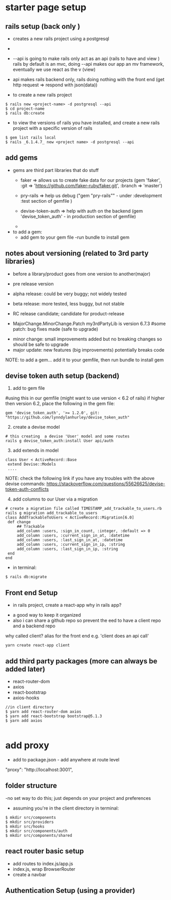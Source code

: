 # starter page setup 

## rails setup (back only )
* creates a new rails project using a postgresql
*
* --api is going to make rails only act as an api (rails to have and view ) rails by default is an mvc, doing --api makes our app an mv framework, eventually we use react as the v (view)

* api makes rails backend only, rails doing nothing with the front end (get http request => respond with json(data))

* to create a new rails project 

```
$ rails new <project-name> -d postgresql --api 
$ cd project-name
$ rails db:create 

```

* to view the versions of rails you have installed, and create a new rails project with a specific version of rails 
```
$ gem list rails local
$ rails _6.1.4.7_ new <project name> -d postgresql --api

```


## add gems 
* gems are third part libraries that do stuff
  - faker => allows us to create fake data for our projects
    (gem 'faker', :git => 'https://github.com/faker-ruby/faker.git', :branch => 'master')

  - pry-rails => help us debug 
   ("gem "pry-rails"" - under :development :test section of gemfile )
  - devise-token-auth => help with auth on the backend 
    (gem 'devise_token_auth' - in production section of gemfile)
  - 
* to add a gem: 
  - add gem to your gem file 
  -run bundle to install gem 

## notes about versioning (related to 3rd party libraries)

* before a library/product goes from one version to another(major)
* pre release version
* alpha release: could be very buggy; not widely tested
* beta release: more tested, less buggy, but not stable 
* RC release candidate; candidate for product-release 

* MajorChange.MinorChange.Patch
my3rdPartyLib is version 6.7.3
#some patch: bug fixes made (safe to upgrade)
 - minor change: small improvements  added but no breaking changes so should be safe to upgrade 
 - major update: new features (big improvements) potentially breaks code 

NOTE: to add a gem... add it to your gemfile, then run bundle to install gem

## devise token auth setup (backend)
 1. add to gem file
 
 #using this in our gemfile (might want to use version < 6.2 of rails)  if higher then version 6.2, place the following in the gem file:  
 
 ```
 gem 'devise_token_auth', '>= 1.2.0', git: "https://github.com/lynndylanhurley/devise_token_auth"

 ```
 2. create a devise model 
 ```
 # this creating  a devise 'User' model and some routes
 rails g devise_token_auth:install User api/auth

 ```
 3. add extends in model 
 ```
class User < ActiveRecord::Base
  extend Devise::Models
  ....
```


NOTE: check the following link if you have any troubles with the above devise commands: https://stackoverflow.com/questions/55626625/devise-token-auth-conflicts

 
 4. add columns to our User via a migration
 ```
# create a migration file called TIMESTAMP_add_trackable_to_users.rb
rails g migration add_trackable_to_users
class AddTrackableToUsers < ActiveRecord::Migration[6.0]
  def change
      ## Trackable
      add_column :users, :sign_in_count, :integer, :default => 0
      add_column :users, :current_sign_in_at, :datetime
      add_column :users, :last_sign_in_at, :datetime
      add_column :users, :current_sign_in_ip, :string
      add_column :users, :last_sign_in_ip, :string
  end
end
 ```
 * in terminal: 
```
$ rails db:migrate
```
## Front end Setup

* in rails project, create a react-app
why in rails app? 
- a good way to keep it organized
- also i can share a github repo so prevent the eed to have a client repo and a backend repo

why called client? alias for the front end e.g. 'client does an api call' 

```
yarn create react-app client 

```
## add third party packages (more can always be added later)
- react-router-dom
- axios
- react-bootstrap
- axios-hooks 
```
//in client directory 
$ yarn add react-router-dom axios 
$ yarn add react-bootstrap bootstrap@5.1.3 
$ yarn add axios 
 
```
# add proxy
* add to package.json - add anywhere at route level 

"proxy": "http://localhost:3001",


## folder structure 
-no set way to do this; just depends on your project and preferences 
- assuming you're in the client directory
in terminal: 
```
$ mkdir src/components
$ mkdir src/providers
$ mkdir src/hooks
$ mkdir src/components/auth
$ mkdir src/components/shared 
```

## react router basic setup 

* add routes to index.js/app.js 
* index.js, wrap BrowserRouter
* create a navbar 

## Authentication Setup (using a provider)
